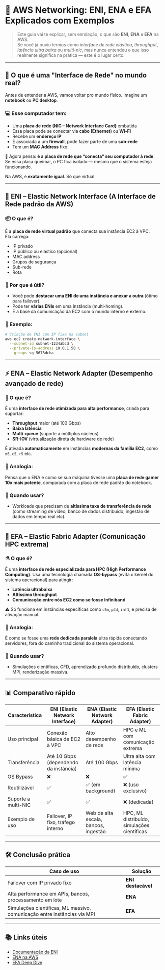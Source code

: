 # 🧠 AWS Networking: ENI, ENA e EFA Explicados com Exemplos

> Este guia vai te explicar, sem enrolação, o que são **ENI**, **ENA** e **EFA** na AWS.  
> Se você já ouviu termos como *interface de rede elástica*, *throughput*, *latência ultra baixa* ou *multi-nic*, mas nunca entendeu o que isso realmente significa na prática — este é o lugar certo.

---

## 📡 O que é uma "Interface de Rede" no mundo real?

Antes de entender a AWS, vamos voltar pro mundo físico. Imagine um **notebook** ou **PC desktop**.

### 💻 Esse computador tem:
- Uma **placa de rede (NIC – Network Interface Card)** embutida
- Essa placa pode se conectar via **cabo (Ethernet)** ou **Wi-Fi**
- Recebe um **endereço IP**
- É associada a um **firewall**, pode fazer parte de uma **sub-rede**
- Tem um **MAC Address** fixo

🧠 Agora pensa: **é a placa de rede que “conecta” seu computador à rede**.  
Se essa placa queimar, o PC fica isolado — mesmo que o sistema esteja funcionando.

Na AWS, é **exatamente igual**. Só que virtual.

---

## 🔗 ENI – Elastic Network Interface (A Interface de Rede padrão da AWS)

### 📦 O que é?
É a **placa de rede virtual padrão** que conecta sua instância EC2 à VPC.  
Ela carrega:

- IP privado
- IP público ou elástico (opcional)
- MAC address
- Grupos de segurança
- Sub-rede
- Rota

### 🔄 Por que é útil?
- Você pode **destacar uma ENI de uma instância e anexar a outra** (ótimo para failover).
- Pode ter **várias ENIs** em uma instância (multi-homing).
- É a base da comunicação da EC2 com o mundo interno e externo.

### 🧪 Exemplo:
```bash
# Criação de ENI com IP fixo na subnet
aws ec2 create-network-interface \
  --subnet-id subnet-1234abcd \
  --private-ip-address 10.0.1.50 \
  --groups sg-5678dcba
````

---

## ⚡ ENA – Elastic Network Adapter (Desempenho avançado de rede)

### 🚀 O que é?

É uma **interface de rede otimizada para alta performance**, criada para suportar:

* **Throughput** maior (até 100 Gbps)
* **Baixa latência**
* **Multi-queue** (suporte a múltiplos núcleos)
* **SR-IOV** (virtualização direta de hardware de rede)

É ativada **automaticamente** em instâncias **modernas da família EC2**, como `m5`, `c5`, `r5` etc.

### 🧠 Analogia:

Pensa que o ENA é como se sua máquina tivesse uma **placa de rede gamer 10x mais potente**, comparada com a placa de rede padrão do notebook.

### 🔎 Quando usar?

* Workloads que precisam de **altíssima taxa de transferência de rede** (como streaming de vídeo, banco de dados distribuído, ingestão de dados em tempo real etc).

---

## 🧬 EFA – Elastic Fabric Adapter (Comunicação HPC extrema)

### ⚗️ O que é?

É uma **interface de rede especializada para HPC (High Performance Computing)**.
Usa uma tecnologia chamada **OS-bypass** (evita o kernel do sistema operacional) para atingir:

* **Latência ultrabaixa**
* **Altíssimo throughput**
* **Comunicação entre nós EC2 como se fosse Infiniband**

⚠️ Só funciona em instâncias específicas como `c5n`, `p4d`, `inf1`, e precisa de ativação manual.

### 🧠 Analogia:

É como se fosse uma **rede dedicada paralela** ultra rápida conectando servidores, fora do caminho tradicional do sistema operacional.

### 🔬 Quando usar?

* Simulações científicas, CFD, aprendizado profundo distribuído, clusters MPI, renderização massiva.

---

## 📊 Comparativo rápido

| Característica      | ENI (Elastic Network Interface)       | ENA (Elastic Network Adapter)        | EFA (Elastic Fabric Adapter)                |
| ------------------- | ------------------------------------- | ------------------------------------ | ------------------------------------------- |
| Uso principal       | Conexão básica de EC2 à VPC           | Alto desempenho de rede              | HPC e ML com comunicação extrema            |
| Transferência       | Até 10 Gbps (dependendo da instância) | Até 100 Gbps                         | Ultra alta com latência mínima              |
| OS Bypass           | ❌                                     | ❌                                    | ✅                                           |
| Reutilizável        | ✅                                     | ✅ (em background)                    | ❌ (uso exclusivo)                           |
| Suporte a multi-NIC | ✅                                     | ✅                                    | ❌ (dedicada)                                |
| Exemplo de uso      | Failover, IP fixo, tráfego interno    | Web de alta escala, bancos, ingestão | HPC, ML distribuído, simulações científicas |

---

## 🛠️ Conclusão prática

| Caso de uso                                                              | Solução            |
| ------------------------------------------------------------------------ | ------------------ |
| Failover com IP privado fixo                                             | **ENI destacável** |
| Alta performance em APIs, bancos, processamento em lote                  | **ENA**            |
| Simulações científicas, ML massivo, comunicação entre instâncias via MPI | **EFA**            |

---

## 📚 Links úteis

* [Documentação da ENI](https://docs.aws.amazon.com/AWSEC2/latest/UserGuide/using-eni.html)
* [ENA na AWS](https://docs.aws.amazon.com/AWSEC2/latest/UserGuide/efa.html#efa-vs-ena)
* [EFA Deep Dive](https://docs.aws.amazon.com/AWSEC2/latest/UserGuide/efa.html)

```